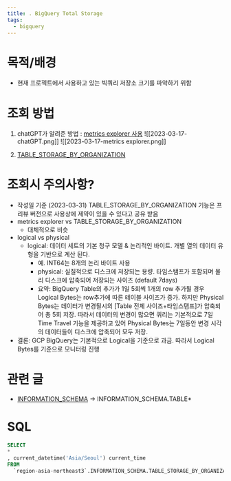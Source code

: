 ```yaml
---
title: . BigQuery Total Storage
tags:
  - bigquery
---
```


# 목적/배경
- 현재 프로젝트에서 사용하고 있는 빅쿼리 저장소 크기를 파악하기 위함

# 조회 방법 

1. chatGPT가 알려준 방법 : [metrics explorer 사용](https://cloud.google.com/monitoring/charts/metrics-explorer?hl=ko)
	   ![[2023-03-17-chatGPT.png]]
	   ![[2023-03-17-metrics explorer.png]]

2. [TABLE_STORAGE_BY_ORGANIZATION](https://cloud.google.com/bigquery/docs/information-schema-table-storage-by-organization?hl=ko)

# 조회시 주의사항?
- 작성일 기준 (2023-03-31) TABLE_STORAGE_BY_ORGANIZATION 기능은 프리뷰 버전으로 사용상에 제약이 있을 수 있다고 공유 받음 
- metrics explorer vs TABLE_STORAGE_BY_ORGANIZATION 
	- 대체적으로 비슷 
- logical vs physical
	- logical: 데이터 세트의 기본 청구 모델 & 논리적인 바이트. 개별 열의 데이터 유형을 기반으로 계산 된다. 
        - 예. INT64는 8개의 논리 바이트 사용
        -  physical: 실질적으로 디스크에 저장되는 용량. 타임스탬프가 포함되며 물리 디스크에 압축되어 저장되는 사이즈 (default 7days)
        - 요약: BigQuery Table의 추가가 1일 5회씩 1개의 row 추가될 경우 Logical Bytes는 row추가에 따른 테이블 사이즈가 증가. 하지만 Physical Bytes는 데이터가 변경될시의 [Table 전체 사이즈+타임스탬프]가 압축되어 총 5회 저장. 따라서 데이터의 변경이 많으면 쿼리는 기본적으로 7일 Time Travel 기능을 제공하고 있어 Physical Bytes는 7일동안 변경 시각의 데이터들이 디스크에 압축되어 모두 저장.
- 결론: GCP BigQuery는 기본적으로 Logical을 기준으로 과금. 따라서 Logical Bytes를 기준으로 모니터링 진행
# 관련 글
* [INFORMATION_SCHEMA](https://rho715.github.io/gcp/INFORMATION_SCHEMA/) -> INFORMATION_SCHEMA.TABLE*

# SQL
```sql
SELECT
*
, current_datetime('Asia/Seoul') current_time
FROM
  `region-asia-northeast3`.INFORMATION_SCHEMA.TABLE_STORAGE_BY_ORGANIZATION
```